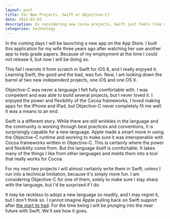 ```yaml
---
layout: post
title: For New Projects, Swift or Objective-C?
date: 2015-02-03
description: In considering new Cocoa projects, Swift just feels like a more natural home.
categories: technology
---
```

In the coming days I will be launching a new app on the App Store. I built this application for my wife three years ago after watching her use another app to help grade papers. Because of my employment at the time I could not release it, but now I will be doing so.

This fall I rewrote it from scratch in Swift for iOS 8, and I really enjoyed it. Learning Swift, the good and the bad, was fun. Now, I am looking down the barrel at two new independent projects, one iOS and one OS X.

Objective-C was never a language I felt fully comfortable with. I was competent and was able to build several projects, but I never loved it. I enjoyed the power and flexibility of the Cocoa frameworks, I loved making apps for the iPhone and iPad, but Objective-C never completely fit me well. It was a means to an end.

Swift is a different story. While there are still wrinkles in the language and the community is working through best practices and conventions, it is surprisingly capable for a new language. Apple made a smart move in using the Objective-C runtime and working to make sure it was interoperable with Cocoa frameworks written in Objective-C. This is certainly where the power and flexibility come from. But the language itself is comfortable. It takes many of the things I like from other languages and melds them into a tool that really works for Cocoa.

For my next two projects I will almost certainly write them in Swift, unless I run into a technical limitation, because it's simply more fun. I am considering Objective-C for one of them, solely to make sure I stay sharp with the language, but I'd be surprised if I do.

It may be reckless to adopt a new language so readily, and I may regret it, but I don't think so. I cannot imagine Apple pulling back on Swift support after [the start its had](http://redmonk.com/sogrady/2015/01/14/language-rankings-1-15/). For the time being I will be plunging into the near future with Swift. We'll see how it goes.
